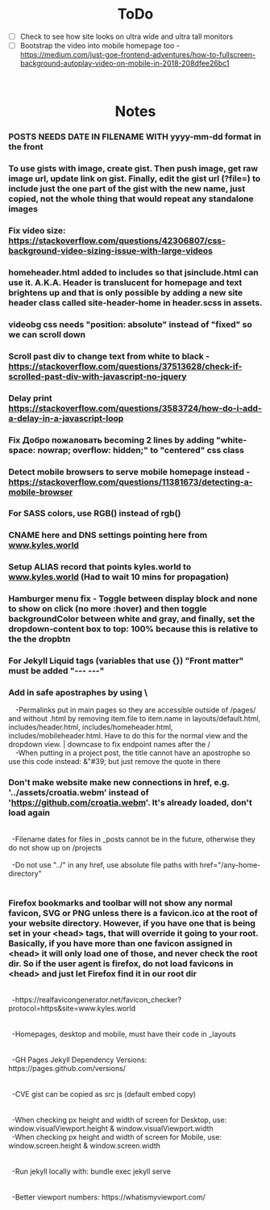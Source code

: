 # <div align="center">ToDo</div>
- [ ] Check to see how site looks on ultra wide and ultra tall monitors
- [ ] Bootstrap the video into mobile homepage too - https://medium.com/just-goe-frontend-adventures/how-to-fullscreen-background-autoplay-video-on-mobile-in-2018-208dfee26bc1

</br>

# <div align="center">Notes</div>
### POSTS NEEDS DATE IN FILENAME WITH yyyy-mm-dd format in the front
### To use gists with image, create gist. Then push image, get raw image url, update link on gist. Finally, edit the gist url (?file=) to include just the one part of the gist with the new name, just copied, not the whole thing that would repeat any standalone images
### Fix video size: https://stackoverflow.com/questions/42306807/css-background-video-sizing-issue-with-large-videos
### homeheader.html added to includes so that jsinclude.html can use it. A.K.A. Header is translucent for homepage and text brightens up and that is only possible by adding a new site header class called site-header-home in header.scss in assets.
### videobg css needs "position: absolute" instead of "fixed" so we can scroll down
### Scroll past div to change text from white to black - https://stackoverflow.com/questions/37513628/check-if-scrolled-past-div-with-javascript-no-jquery
### Delay print https://stackoverflow.com/questions/3583724/how-do-i-add-a-delay-in-a-javascript-loop
### Fix Добро пожаловать becoming 2 lines by adding "white-space: nowrap; overflow: hidden;" to "centered" css class
### Detect mobile browsers to serve mobile homepage instead - https://stackoverflow.com/questions/11381673/detecting-a-mobile-browser
### For SASS colors, use RGB() instead of rgb()
### CNAME here and DNS settings pointing here from www.kyles.world
### Setup ALIAS record that points kyles.world to www.kyles.world  (Had to wait 10 mins for propagation)
### Hamburger menu fix - Toggle between display block and none to show on click (no more :hover) and then toggle backgroundColor between white and gray, and finally, set the dropdown-content box to top: 100% because this is relative to the the dropbtn
### For Jekyll Liquid tags (variables that use {}) "Front matter" must be added "--- ---"
### Add in safe apostraphes by using \\

<div>&ensp;&ensp;-Permalinks put in main pages so they are accessible outside of /pages/ and without .html by removing item.file to item.name in layouts/default.html, includes/header.html, includes/homeheader.html, includes/mobileheader.html. Have to do this for the normal view and the dropdown view.
| downcase to fix endpoint names after the /
<div>&ensp;&ensp;-When putting in a project post, the title cannot have an apostrophe so use this code instead: &"#39;  but just remove the quote in there

### Don't make website make new connections in href, e.g. '../assets/croatia.webm' instead of 'https://github.com/croatia.webm'. It's already loaded, don't load again
  
<div>&ensp;</div>
<div>&ensp;-Filename dates for files in _posts cannot be in the future, otherwise they do not show up on /projects</div>

<div>&ensp;</div>
<div>&ensp;-Do not use "../" in any href, use absolute file paths with href="/any-home-directory"</div>
<div>&ensp;</div>
  
### Firefox bookmarks and toolbar will not show any normal favicon, SVG or PNG unless there is a favicon.ico at the root of your website directory. However, if you have one that is being set in your &lt;head> tags, that will override it going to your root. Basically, if you have more than one favicon assigned in &lt;head> it will only load one of those, and never check the root dir. So if the user agent is firefox, do not load favicons in &lt;head> and just let Firefox find it in our root dir

<div>&ensp;</div>
<div>&ensp;-https://realfavicongenerator.net/favicon_checker?protocol=https&site=www.kyles.world</div>
<div>&ensp;</div>

<div>&ensp;</div>
<div>&ensp;-Homepages, desktop and mobile, must have their code in _layouts</div>
<div>&ensp;</div>

<div>&ensp;</div>
<div>&ensp;-GH Pages Jekyll Dependency Versions: https://pages.github.com/versions/</div>
<div>&ensp;</div>

<div>&ensp;</div>
<div>&ensp;-CVE gist can be copied as src js (default embed copy)</div>
<div>&ensp;</div>

<div>&ensp;</div>
<div>&ensp;-When checking px height and width of screen for Desktop, use: window.visualViewport.height & window.visualViewport.width</div>
<div>&ensp;-When checking px height and width of screen for Mobile, use: window.screen.height & window.screen.width</div>
<div>&ensp;</div>

<div>&ensp;</div>
<div>&ensp;-Run jekyll locally with: bundle exec jekyll serve</div>
<div>&ensp;</div>

<div>&ensp;</div>
<div>&ensp;-Better viewport numbers: https://whatismyviewport.com/</div>
<div>&ensp;</div>
